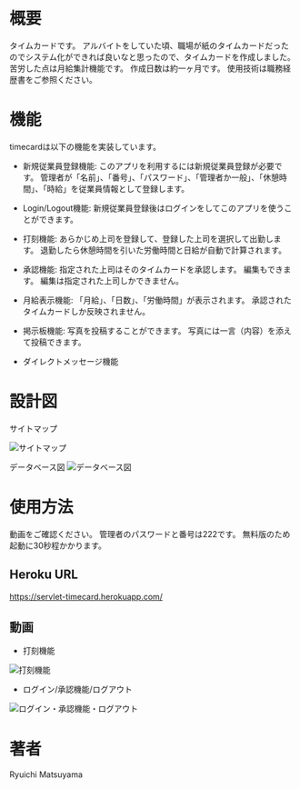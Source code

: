 # 概要
タイムカードです。
アルバイトをしていた頃、職場が紙のタイムカードだったのでシステム化ができれば良いなと思ったので、タイムカードを作成しました。
苦労した点は月給集計機能です。
作成日数は約一ヶ月です。
使用技術は職務経歴書をご参照ください。

# 機能
timecardは以下の機能を実装しています。

- 新規従業員登録機能:
このアプリを利用するには新規従業員登録が必要です。
管理者が「名前」、「番号」、「パスワード」、「管理者か一般」、「休憩時間」、「時給」を従業員情報として登録します。

- Login/Logout機能:
新規従業員登録後はログインをしてこのアプリを使うことができます。

- 打刻機能:
あらかじめ上司を登録して、登録した上司を選択して出勤します。
退勤したら休憩時間を引いた労働時間と日給が自動で計算されます。

- 承認機能:
指定された上司はそのタイムカードを承認します。
編集もできます。
編集は指定された上司しかできません。

- 月給表示機能:
「月給」、「日数」、「労働時間」が表示されます。
承認されたタイムカードしか反映されません。

- 掲示板機能:
写真を投稿することができます。
写真には一言（内容）を添えて投稿できます。

- ダイレクトメッセージ機能



# 設計図

サイトマップ

![サイトマップ](https://gyazo.com/ff365b79d5ccfc67291c1cd570249ddc/raw)


データベース図
![データベース図](https://gyazo.com/803b78e126162d6204118c53f9d15a38/raw)



# 使用方法
動画をご確認ください。
管理者のパスワードと番号は222です。
無料版のため起動に30秒程かかります。

## Heroku URL
https://servlet-timecard.herokuapp.com/

## 動画
- 打刻機能

![打刻機能](https://gyazo.com/e87abd3755a15ae889266ad9d7cc4800/raw)


- ログイン/承認機能/ログアウト

![ログイン・承認機能・ログアウト](https://gyazo.com/30884fb0003cca6782fa275fa62ee5ca/raw)

# 著者
Ryuichi Matsuyama


